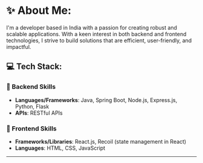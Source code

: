 # ✨ About Me:

I'm a developer based in India with a passion for creating robust and scalable applications. With a keen interest in both backend and frontend technologies, I strive to build solutions that are efficient, user-friendly, and impactful.

## 💻 Tech Stack:

### 🚀 Backend Skills
- **Languages/Frameworks**: Java, Spring Boot, Node.js, Express.js, Python, Flask
- **APIs**: RESTful APIs

### 🎨 Frontend Skills
- **Frameworks/Libraries**: React.js, Recoil (state management in React)
- **Languages**: HTML, CSS, JavaScript

---
